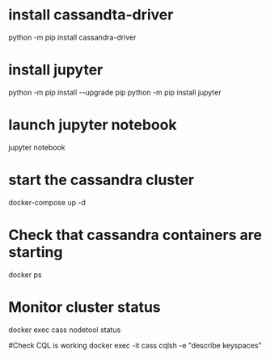 # install cassandta-driver
python -m pip install cassandra-driver

# install jupyter
python -m pip install --upgrade pip
python -m pip install jupyter

# launch jupyter notebook
  jupyter notebook


#  start  the cassandra cluster
   docker-compose up -d

# Check that cassandra containers are starting
  docker ps

# Monitor cluster status

  docker exec cass nodetool status

#Check CQL is working
 docker exec -it cass   cqlsh  -e "describe keyspaces"

